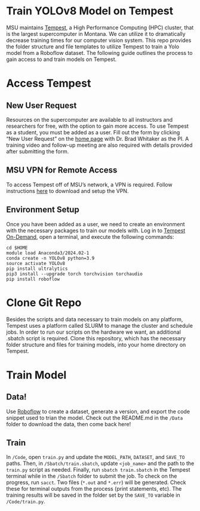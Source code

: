 # Train YOLOv8 Model on Tempest
MSU maintains [Tempest](https://www.montana.edu/uit/rci/tempest/), a High Performance Computing (HPC) cluster, that is the largest supercomputer in Montana. We can utilize it to dramatically decrease training times for our computer vision system. This repo provides the folder structure and file templates to utilize Tempest to train a Yolo model from a Roboflow dataset. The following guide outlines the process to gain access to and train models on Tempest.

# Access Tempest
## New User Request
Resources on the supercomputer are available to all instructors and researchers for free, with the option to gain more access. To use Tempest as a student, you must be added as a user. Fill out the form by clicking “New User Request” on the [home page](https://www.montana.edu/uit/rci/tempest/) with Dr. Brad Whitaker as the PI. A training video and follow-up meeting are also required with details provided after submitting the form.

## MSU VPN for Remote Access
To access Tempest off of MSU’s network, a VPN is required. Follow instructions [here](https://www.montana.edu/uit/computing/desktop/vpn/) to download and setup the VPN.

## Environment Setup
Once you have been added as a user, we need to create an environment with the necessary packages to train our models with. Log in to [Tempest On-Demand](https://tempest-web.msu.montana.edu/pun/sys/dashboard), open a terminal, and execute the following commands:
```
cd $HOME
module load Anaconda3/2024.02-1
conda create -n YOLOv8 python=3.9
source activate YOLOv8
pip install ultralytics
pip3 install --upgrade torch torchvision torchaudio
pip install roboflow
```

# Clone Git Repo
Besides the scripts and data necessary to train models on any platform, Tempest uses a platform called SLURM to manage the cluster and schedule jobs. In order to run our scripts on the hardware we want, an additional .sbatch script is required. Clone this repository, which has the necessary folder structure and files for training models, into your home directory on Tempest.

# Train Model
## Data!
Use [Roboflow](https://roboflow.com/) to create a dataset, generate a version, and export the code snippet used to trian the model. Check out the README.md in the `/Data` folder to download the data, then come back here!
## Train
In `/Code`, open `train.py` and update the `MODEL_PATH`, `DATASET`, and `SAVE_TO` paths. Then, in `/Sbatch/train.sbatch`, update `<job_name>` and the path to the `train.py` script as needed. Finally, run `sbatch train.sbatch` in the Tempest terminal while in the `/Sbatch` folder to submit the job. To check on the progress, run `sacct`. Two files (`*.out` and `*.err`) will be generated. Check these for terminal outputs from the process (print statements, etc). The training results will be saved in the folder set by the `SAVE_TO` variable in `/Code/train.py`.
